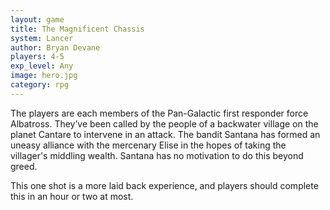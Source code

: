 ```yaml
---
layout: game
title: The Magnificent Chassis
system: Lancer
author: Bryan Devane
players: 4-5
exp_level: Any
image: hero.jpg
category: rpg
---
```


The players are each members of the Pan-Galactic first responder force Albatross. They’ve been called by the people of a backwater village on the planet Cantare to intervene in an attack. The bandit Santana has formed an uneasy alliance with the mercenary Elise in the hopes of taking the villager's middling wealth. Santana has no motivation to do this beyond greed. 

This one shot is a more laid back experience, and players should complete this in an hour or two at most.
